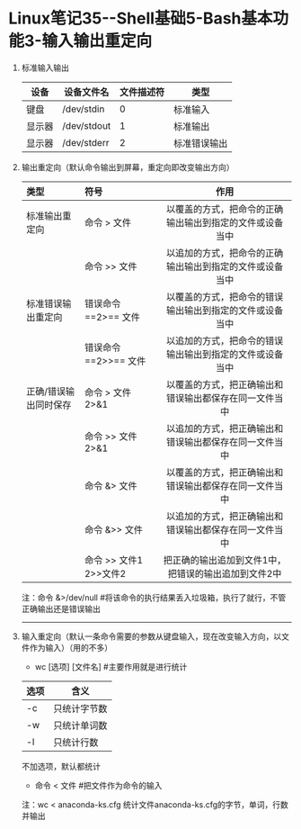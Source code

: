 # Linux笔记35--Shell基础5-Bash基本功能3-输入输出重定向

1. 标准输入输出

   | 设备   | 设备文件名  | 文件描述符 | 类型         |
   | ------ | ----------- | ---------- | ------------ |
   | 键盘   | /dev/stdin  | 0          | 标准输入     |
   | 显示器 | /dev/stdout | 1          | 标准输出     |
   | 显示器 | /dev/stderr | 2          | 标准错误输出 |

2. 输出重定向（默认命令输出到屏幕，重定向即改变输出方向）

   | 类型                  | 符号                   |                           作用                           |
   | :-------------------- | :--------------------- | :------------------------------------------------------: |
   | 标准输出重定向        | 命令 > 文件            | 以覆盖的方式，把命令的正确输出输出到指定的文件或设备当中 |
   |                       | 命令 >> 文件           | 以追加的方式，把命令的正确输出输出到指定的文件或设备当中 |
   | 标准错误输出重定向    | 错误命令 ==2>== 文件   | 以覆盖的方式，把命令的错误输出输出到指定的文件或设备当中 |
   |                       | 错误命令 ==2>>== 文件  | 以追加的方式，把命令的错误输出输出到指定的文件或设备当中 |
   | 正确/错误输出同时保存 | 命令 > 文件 2>&1       |  以覆盖的方式，把正确输出和错误输出都保存在同一文件当中  |
   |                       | 命令 >> 文件 2>&1      |  以追加的方式，把正确输出和错误输出都保存在同一文件当中  |
   |                       | 命令 &> 文件           |  以覆盖的方式，把正确输出和错误输出都保存在同一文件当中  |
   |                       | 命令 &>> 文件          |  以追加的方式，把正确输出和错误输出都保存在同一文件当中  |
   |                       | 命令 >> 文件1 2>>文件2 |   把正确的输出追加到文件1中，把错误的输出追加到文件2中   |

   注：命令 &>/dev/null      #将该命令的执行结果丢入垃圾箱，执行了就行，不管正确输出还是错误输出

   ---

3. 输入重定向（默认一条命令需要的参数从键盘输入，现在改变输入方向，以文件作为输入）（用的不多）

   + wc [选项] [文件名]                 #主要作用就是进行统计

   | 选项 | 含义         |
   | ---- | ------------ |
   | -c   | 只统计字节数 |
   | -w   | 只统计单词数 |
   | -l   | 只统计行数   |

   不加选项，默认都统计

   + 命令 < 文件                  #把文件作为命令的输入

   注：wc < anaconda-ks.cfg   统计文件anaconda-ks.cfg的字节，单词，行数并输出


